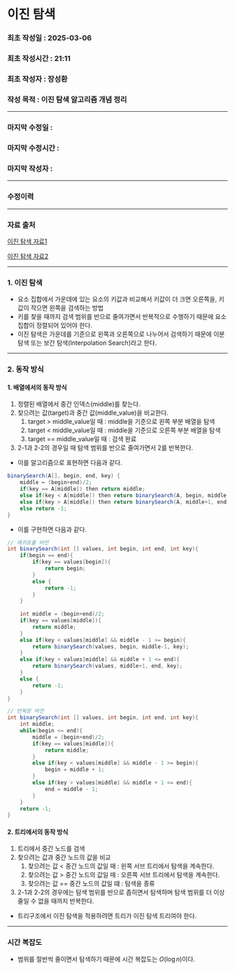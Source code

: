 # 이진 탐색

### 최초 작성일 : 2025-03-06
### 최초 작성시간 : 21:11
### 최초 작성자 : 장성환
### 작성 목적 : 이진 탐색 알고리즘 개념 정리

---

### 마지막 수정일 :
### 마지막 수정시간 :
### 마지막 작성자 :

---

### 수정이력

---

### 자료 출처

[이진 탐색 자료1](https://search.shopping.naver.com/book/catalog/32436279809?cat_id=50010920&frm=PBOKMOD&query=C%EB%A1%9C+%EB%B0%B0%EC%9A%B0%EB%8A%94+%EC%89%AC%EC%9A%B4+%EC%9E%90%EB%A3%8C%EA%B5%AC%EC%A1%B0&NaPm=ct%3Dm7xb3md4%7Cci%3Db15dc1713ff461fb04bdab2b2e417fad3f4df5ff%7Ctr%3Dboknx%7Csn%3D95694%7Chk%3Da298b51adeae2a62cbf8569a9753b13db14cceb3)

[이진 탐색 자료2](https://velog.io/@kwontae1313/%EC%9D%B4%EC%A7%84-%ED%83%90%EC%83%89Binary-Search-%EC%95%8C%EA%B3%A0%EB%A6%AC%EC%A6%98-%EA%B0%9C%EB%85%90)

---

### 1. 이진 탐색

* 요소 집합에서 가운데에 있는 요소의 키값과 비교해서 키값이 더 크면 오른쪽을, 키값이 작으면 왼쪽을 검색하는 방법
* 키를 찾을 때까지 검색 범위를 반으로 줄여가면서 반복적으로 수행하기 때문에 요소 집합이 정렬되어 있어야 한다.
* 이진 탐색은 가운데를 기준으로 왼쪽과 오른쪽으로 나누어서 검색하기 때문에 이분 탐색 또는 보간 탐색(Interpolation Search)라고 한다.

---

### 2. 동작 방식

#### 1. 배열에서의 동작 방식

1. 정렬된 배열에서 중간 인덱스(middle)를 찾는다.
2. 찾으려는 값(target)과 중간 값(middle_value)을 비교한다.
   1. target > middle_value일 때 : middle을 기준으로 왼쪽 부분 배열을 탐색
   2. target < middle_value일 때 : middle을 기준으로 오른쪽 부분 배열을 탐색
   3. target == middle_value일 때 : 검색 완료
3. 2-1과 2-2의 경우일 때 탐색 범위를 반으로 줄여가면서 2를 반복한다.
* 이를 알고리즘으로 표현하면 다음과 같다.
``` java
binarySearch(A[], begin, end, key) {
    middle ← (begin+end)/2;
    if(key == A[middle]) then return middle;
    else if(key < A[middle]) then return binarySearch(A, begin, middle - 1, key);
    else if(key > A[middle]) then return binarySearch(A, middle+1, end, key);
    else return -1;
}
```
* 이를 구현하면 다음과 같다.
```java
// 재귀호출 버전
int binarySearch(int [] values, int begin, int end, int key){
    if(begin == end){
        if(key == values[begin]){
            return begin;
        }
        else {
            return -1;
        }
    }
    
    int middle = (begin+end)/2;
    if(key == values[middle]){
        return middle;
    }
    else if(key < values[middle] && middle - 1 >= begin){
        return binarySearch(values, begin, middle-1, key);
    }
    else if(key > values[middle] && middle + 1 <= end){
        return binarySearch(values, middle+1, end, key);
    }
    else {
        return -1;
    }
}
```
```java
// 반복문 버전
int binarySearch(int [] values, int begin, int end, int key){
    int middle;
    while(begin <= end){
        middle = (begin+end)/2;
        if(key == values[middle]){
            return middle;
        }
        else if(key < values[middle] && middle - 1 >= begin){
            begin = middle + 1;
        }
        else if(key > values[middle] && middle + 1 <= end){
            end = middle - 1;
        }
    }
    return -1;
}
```

#### 2. 트리에서의 동작 방식

1. 트리에서 중간 노드를 검색
2. 찾으려는 값과 중간 노드의 값을 비교
   1. 찾으려는 값 < 중간 노드의 값일 때 : 왼쪽 서브 트리에서 탐색을 계속한다.
   2. 찾으려는 값 > 중간 노드의 값일 때 : 오른쪽 서브 트리에서 탐색을 계속한다.
   3. 찾으려는 값 == 중간 노드의 값일 떄 : 탐색을 종류
3. 2-1과 2-2의 경우에는 탐색 범위를 반으로 좁히면서 탐색하며 탐색 범위를 더 이상 줄일 수 없을 때까지 반복한다.
* 트리구조에서 이진 탐색을 적용하려면 트리가 이진 탐색 트리여야 한다.

---

### 시간 복잡도

* 범위를 절반씩 줄이면서 탐색하기 때문에 시간 복잡도는 $Ο(\log n)$이다.